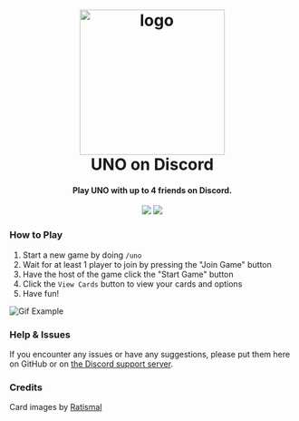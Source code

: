 <h1 align="center">

<img src="https://cdn.discordapp.com/app-icons/914696129067757608/7fd998cc305ed2f4e5fc6685172ac13b.png?size=256" alt="logo" width="256"/>
<br/>
UNO on Discord
</h1>

<h4 align="center">Play UNO with up to 4 friends on Discord.</h4>

<div align="center">

[<img src="https://discordapp.com/api/guilds/735263201612005472/widget.png?style=shield">](https://discord.gg/UdCkusFA4d)
<img src="https://img.shields.io/badge/-.NET%206.0-blueviolet">

</div>

### How to Play

1. Start a new game by doing `/uno`
2. Wait for at least 1 player to join by pressing the "Join Game" button
3. Have the host of the game click the "Start Game" button
4. Click the `View Cards` button to view your cards and options
5. Have fun!

![Gif Example](https://raw.githubusercontent.com/WilliamWelsh/UNO/main/gifexample.gif)

### Help & Issues

If you encounter any issues or have any suggestions, please put them here on GitHub or on [the Discord support server](https://discord.gg/UdCkusFA4d).

### Credits

Card images by [Ratismal](https://github.com/Ratismal/UNO)
